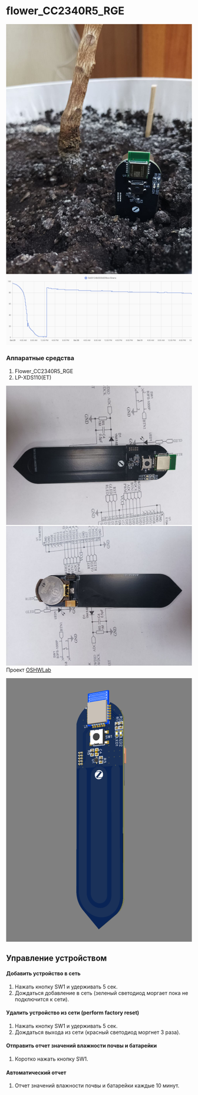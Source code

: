 # flower_CC2340R5_RGE
![](/images/photo_2025-10-31_19-16-54.jpg)
![](/images/2025-10-31_203427.png)
### Аппаратные средства
1. Flower_CC2340R5_RGE
2. LP-XDS110(ET)

![](/images/photo_2025-10-31_19-38-26.jpg)
![](/images/photo_2025-10-31_19-39-06.jpg)
Проект [OSHWLab](https://oshwlab.com/koptserg/zigbee_cc2340_cr2032)

![](/images/2025-10-31_194809.png)
## Управление устройством
#### Добавить устройство в сеть
   1. Нажать кнопку SW1 и удерживать 5 сек.
   2. Дождаться добавление в сеть (зеленый светодиод моргает пока не подключится к сети).
#### Удалить устройство из сети (perform factory reset) 
   1. Нажать кнопку SW1 и удерживать 5 сек.
   3. Дождаться выхода из сети (красный светодиод моргнет 3 раза).
#### Отправить отчет значений влажности почвы и батарейки
   1. Коротко нажать кнопку SW1.
#### Автоматический отчет
   1. Отчет значений влажности почвы и батарейки каждые 10 минут.
